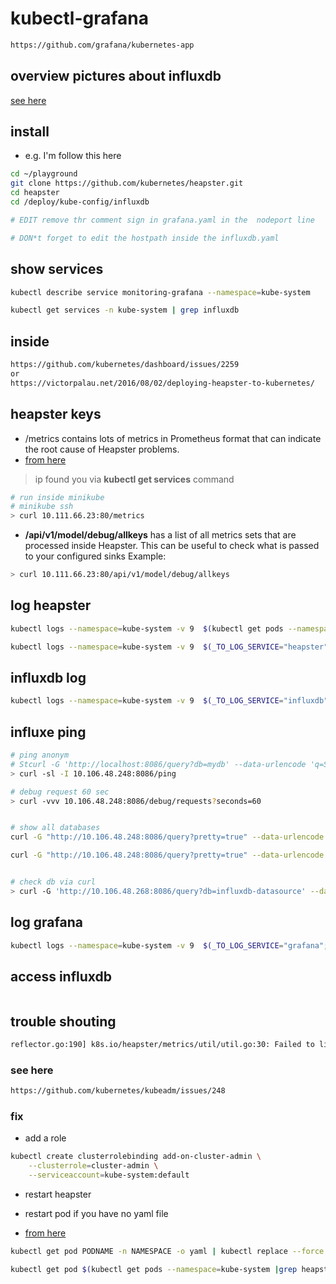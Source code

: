 # kubectl-grafana

```txt
https://github.com/grafana/kubernetes-app
```

## overview pictures about influxdb

[see here](https://www.influxdata.com/time-series-platform/chronograf/mini)

## install

- e.g. I'm follow this here

```bash
cd ~/playground
git clone https://github.com/kubernetes/heapster.git
cd heapster
cd /deploy/kube-config/influxdb

# EDIT remove thr comment sign in grafana.yaml in the  nodeport line

# DON*t forget to edit the hostpath inside the influxdb.yaml
```

## show services

```bash
kubectl describe service monitoring-grafana --namespace=kube-system

kubectl get services -n kube-system | grep influxdb
```

## inside

```txt
https://github.com/kubernetes/dashboard/issues/2259
or
https://victorpalau.net/2016/08/02/deploying-heapster-to-kubernetes/
```

## heapster keys

- /metrics contains lots of metrics in Prometheus format that can indicate the root cause of Heapster problems.
- [from here](https://github.com/kubernetes/heapster/blob/master/docs/debugging.md)

> ip found you via **kubectl get services** command

```bash
# run inside minikube
# minikube ssh
> curl 10.111.66.23:80/metrics
```

- **/api/v1/model/debug/allkeys** has a list of all metrics sets that are processed inside Heapster. This can be useful to check what is passed to your configured sinks Example:

```bash
> curl 10.111.66.23:80/api/v1/model/debug/allkeys
```

## log heapster

```bash
kubectl logs --namespace=kube-system -v 9  $(kubectl get pods --namespace=kube-system |grep heapster |awk '{print $1}'

kubectl logs --namespace=kube-system -v 9  $(_TO_LOG_SERVICE="heapster";kubectl get pods --namespace=kube-system |grep ${_TO_LOG_SERVICE} |awk '{print $1}')
```

## influxdb log

```bash
kubectl logs --namespace=kube-system -v 9  $(_TO_LOG_SERVICE="influxdb";kubectl get pods --namespace=kube-system |grep ${_TO_LOG_SERVICE} |awk '{print $1}')
```

## influxe ping

```bash
# ping anonym
# Stcurl -G 'http://localhost:8086/query?db=mydb' --data-urlencode 'q=SELECT * FROM "mymeas"'atus 204 Success! Your InfluxDB instance is up and running.
> curl -sl -I 10.106.48.248:8086/ping

# debug request 60 sec
> curl -vvv 10.106.48.248:8086/debug/requests?seconds=60


# show all databases
curl -G "http://10.106.48.248:8086/query?pretty=true" --data-urlencode "q=SHOW DATABASES"

curl -G "http://10.106.48.248:8086/query?pretty=true" --data-urlencode "q=SHOW SERIES ON k8s"


# check db via curl
> curl -G 'http://10.106.48.268:8086/query?db=influxdb-datasource' --data-urlencode 'q=SELECT * FROM "mymeas"'
```

## log grafana

```bash
kubectl logs --namespace=kube-system -v 9  $(_TO_LOG_SERVICE="grafana";kubectl get pods --namespace=kube-system |grep ${_TO_LOG_SERVICE} |awk '{print $1}')
```

## access influxdb

```bash

```

## trouble shouting

```txt
reflector.go:190] k8s.io/heapster/metrics/util/util.go:30: Failed to list *v1.Node: nodes is forbidden: User "system:serviceaccount:kube-system:heapster" cannot list nodes at the cluster scope
```

### see here

```txt
https://github.com/kubernetes/kubeadm/issues/248
```

### fix

- add a role

```bash
kubectl create clusterrolebinding add-on-cluster-admin \
    --clusterrole=cluster-admin \
    --serviceaccount=kube-system:default
```

- restart heapster

- restart pod if you have no yaml file
- [from here](https://stackoverflow.com/questions/40259178/how-to-restart-kubernetes-pods)

```bash
kubectl get pod PODNAME -n NAMESPACE -o yaml | kubectl replace --force -f -

kubectl get pod $(kubectl get pods --namespace=kube-system |grep heapster |awk '{print $1}') -n kube-system -o yaml | kubectl replace --force -f -
```

